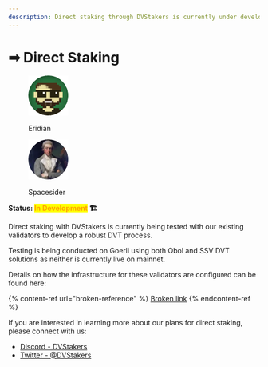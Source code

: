 ```yaml
---
description: Direct staking through DVStakers is currently under development.
---
```


# ➡ Direct Staking

<div>

<figure><img src="https://raw.githubusercontent.com/DVStakers/docs/main/.gitbook/assets/Eridian.png" alt=""><figcaption><p>Eridian</p></figcaption></figure>

 

<figure><img src="../.gitbook/assets/Spacesider.png" alt=""><figcaption><p>Spacesider</p></figcaption></figure>

</div>

**Status: **<mark style="color:orange;">**In Development**</mark>** 🏗️**

Direct staking with DVStakers is currently being tested with our existing validators to develop a robust DVT process.

Testing is being conducted on Goerli using both Obol and SSV DVT solutions as neither is currently live on mainnet.

Details on how the infrastructure for these validators are configured can be found here:

{% content-ref url="broken-reference" %}
[Broken link](broken-reference)
{% endcontent-ref %}

If you are interested in learning more about our plans for direct staking, please connect with us:

* [Discord - DVStakers](https://discord.gg/VbVwqgSdFD)
* [Twitter - @DVStakers](https://twitter.com/DVStakers)
